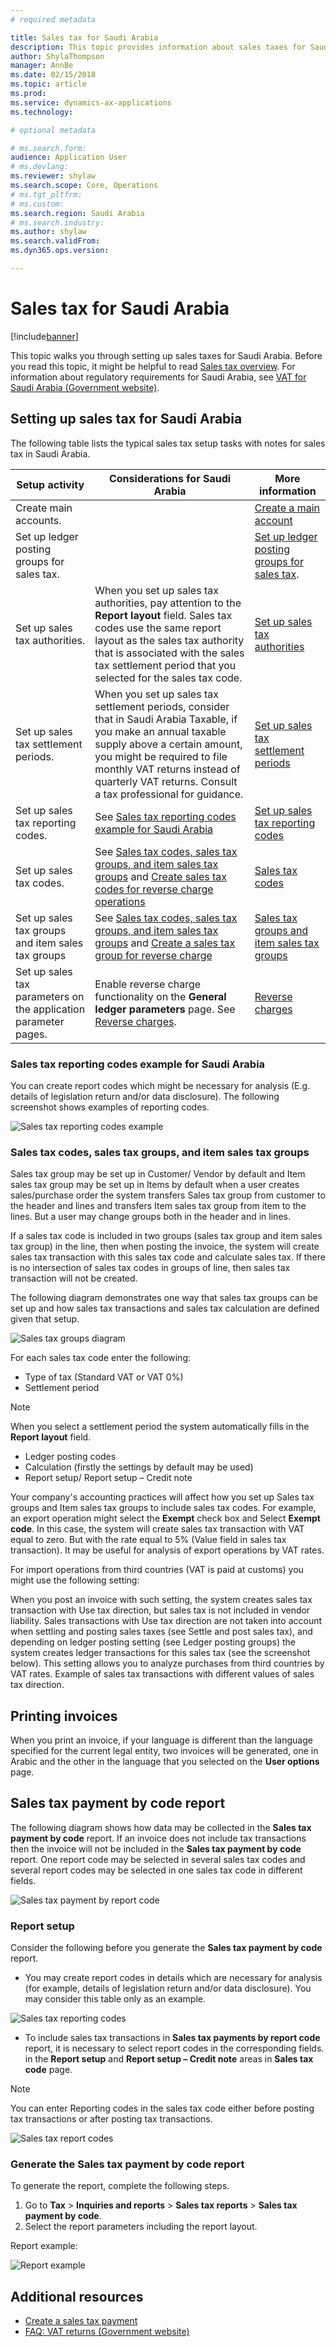 ```yaml
---
# required metadata

title: Sales tax for Saudi Arabia
description: This topic provides information about sales taxes for Saudi Arabia.           
author: ShylaThompson
manager: AnnBe
ms.date: 02/15/2018
ms.topic: article
ms.prod: 
ms.service: dynamics-ax-applications
ms.technology: 

# optional metadata

# ms.search.form: 
audience: Application User
# ms.devlang: 
ms.reviewer: shylaw
ms.search.scope: Core, Operations
# ms.tgt_pltfrm: 
# ms.custom: 
ms.search.region: Saudi Arabia
# ms.search.industry: 
ms.author: shylaw
ms.search.validFrom: 
ms.dyn365.ops.version: 

---
```


# Sales tax for Saudi Arabia

[!include[banner](../includes/banner.md)]

This topic walks you through setting up sales taxes for Saudi Arabia. Before you read this topic, it might be helpful to read [Sales tax overview](../general-ledger/indirect-taxes-overview.md). For information about regulatory requirements for Saudi Arabia, see [VAT for Saudi Arabia (Government website)](https://www.vat.gov.sa/). 

## Setting up sales tax for Saudi Arabia
The following table lists the typical sales tax setup tasks with notes for sales tax in Saudi Arabia.


| Setup activity                                                  | Considerations for Saudi Arabia  | More information |
|-----------------------------------------------------------------|----------------------------------------|------------------|
| Create main accounts.                                           |                                        |[Create a main account](../general-ledger/tasks/create-main-account.md)                   |
| Set up ledger posting groups for sales tax.                     |                                        |[Set up ledger posting groups for sales tax](../general-ledger/tasks/set-up-ledger-posting-groups-sales-tax.md). |
| Set up sales tax authorities.                                   | When you set up sales tax authorities, pay attention to the **Report layout** field. Sales tax codes use the same report layout as the sales tax authority that is associated with the sales tax settlement period that you selected for the sales tax code. | [Set up sales tax authorities](../general-ledger/tasks/set-up-sales-tax-authorities.md)| |
| Set up sales tax settlement periods.                            | When you set up sales tax settlement periods, consider that in Saudi Arabia Taxable, if you make an annual taxable supply above a certain amount, you might be required to file monthly VAT returns instead of quarterly VAT returns. Consult a tax professional for guidance. |[Set up sales tax settlement periods](../general-ledger/tasks/set-up-sales-tax-settlement-periods.md)|
| Set up sales tax reporting codes.                               |See [Sales tax reporting codes example for Saudi Arabia](#sales-tax-reporting-codes-example-for-saudi-arabia) |[Set up sales tax reporting codes](../general-ledger/tasks/set-up-sales-tax-reporting-codes.md)||
| Set up sales tax codes.                                         |See [Sales tax codes, sales tax groups, and item sales tax groups](#sales-tax-codes-sales-tax-groups-and-item-sales-tax-groups) and [Create sales tax codes for reverse charge operations](#create-sales-tax-codes-for-reverse-charge-operations)                                | [Sales tax codes](../general-ledger/tasks/set-up-sales-tax-codes.md)|
| Set up sales tax groups and item sales tax groups                                        |See [Sales tax codes, sales tax groups, and item sales tax groups](#sales-tax-codes-sales-tax-groups-and-item-sales-tax-groups) and [Create a sales tax group for reverse charge](#create-sales-tax-group-for-reverse-charge)                 |[Sales tax groups and item sales tax groups](../general-ledger/tasks/set-up-sales-tax-groups-item-sales-tax-groups.md)|
| Set up sales tax parameters on the application parameter pages. | Enable reverse charge functionality on the **General ledger parameters** page. See [Reverse charges](#reverse-charges).   |[Reverse charges](emea-reverse-charge.md)|


### Sales tax reporting codes example for Saudi Arabia
You can create report codes which might be necessary for analysis (E.g. details of legislation return and/or data disclosure). The following screenshot shows examples of reporting codes.

![Sales tax reporting codes example](media/apac-sau-sales-tax-reporting-codes.png)

### Sales tax codes, sales tax groups, and item sales tax groups

Sales tax group may be set up in Customer/ Vendor by default and Item sales tax group may be set up in Items by default when a user creates sales/purchase order the system transfers Sales tax group from customer to the header and lines and transfers Item sales tax group from item to the lines. But a user may change groups both in the header and in lines.

If a sales tax code is included in two groups (sales tax group and item sales tax group) in the line, then when posting the invoice, the system will create sales tax transaction with this sales tax code and calculate sales tax. If there is no intersection of sales tax codes in groups of line, then sales tax transaction will not be created.

The following diagram demonstrates one way that sales tax groups can be set up and how sales tax transactions and sales tax calculation are defined given that setup.  

![Sales tax groups diagram](media/apac-sau-sales-tax-groups-diagram.png)

For each sales tax code enter the following: 
- Type of tax (Standard VAT or VAT 0%)
- Settlement period
 > [!NOTE]
 > When you select a settlement period the system automatically fills in the **Report layout** field.
- Ledger posting codes
- Calculation (firstly the settings by default may be used)
- Report setup/ Report setup – Credit note

Your company's accounting practices will affect how you set up Sales tax groups and Item sales tax groups to include sales tax codes. 
For example, an export operation might select the **Exempt** check box and Select **Exempt code**. In this case, the system will create sales tax transaction with VAT equal to zero. But with the rate equal to 5% (Value field in sales tax transaction). It may be useful for analysis of export operations by VAT rates.   

For import operations from third countries (VAT is paid at customs) you might use the following setting: 

When you post an invoice with such setting, the system creates sales tax transaction with Use tax direction, but sales tax is not included in vendor liability. Sales transactions with Use tax direction are not taken into account when settling and posting sales taxes (see Settle and post sales tax), and depending on ledger posting setting (see Ledger posting groups) the system creates ledger transactions for this sales tax (see the screenshot below).
This setting allows you to analyze purchases from third countries by VAT rates.
Example of sales tax transactions with different values of sales tax direction.


## Printing invoices

When you print an invoice, if your language is different than the language specified for the current legal entity, two invoices will be generated, one in Arabic and the other in the language that you selected on the **User options** page.

## Sales tax payment by code report

The following diagram shows how data may be collected in the **Sales tax payment by code** report. If an invoice does not include tax transactions then the invoice will not be included in the **Sales tax payment by code** report.  One report code may be selected in several sales tax codes and several report codes may be selected in one sales tax code in different fields. 

![Sales tax payment by report code](media/apac-sau-sales-tax-diagram.png)

### Report setup
Consider the following before you generate the **Sales tax payment by code** report.

- You may create report codes in details which are necessary for analysis (for example, details of legislation return and/or data disclosure). You may consider this table only as an example.

![Sales tax reporting codes](media/apac-sau-sales-tax-report-codes.png)

- To include sales tax transactions in **Sales tax payments by report code** report, it is necessary to select report codes in the corresponding fields. in the **Report setup** and **Report setup – Credit note** areas in **Sales tax code** page.

 > [!NOTE]
 > You can enter Reporting codes in the sales tax code either before posting tax transactions or after posting tax transactions.

![Sales tax report codes](media/apac-sau-sales-tax-codes.png)

### Generate the **Sales tax payment by code** report

To generate the report, complete the following steps.
1. Go to **Tax** > **Inquiries and reports** > **Sales tax reports** > **Sales tax payment by code**.
2. Select the report parameters including the report layout.

Report example:

![Report example](media/apac-sau-report-example.png)

## Additional resources
- [Create a sales tax payment](../general-ledger/tasks/create-sales-tax-payment.md)
- [FAQ: VAT returns (Government website)](https://www.vat.gov.sa/en/e-services/vat-returns)
